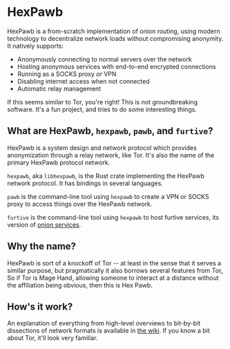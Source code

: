 # HexPawb

HexPawb is a from-scratch implementation of onion routing, using modern technology to decentralize network loads without compromising anonymity.
It natively supports:

- Anonymously connecting to normal servers over the network
- Hosting anonymous services with end-to-end encrypted connections
- Running as a SOCKS proxy *or* VPN
- Disabling internet access when not connected
- Automatic relay management

If this seems similar to Tor, you're right!
This is not groundbreaking software.
It's a fun project, and tries to do some interesting things.

## What are HexPawb, `hexpawb`, `pawb`, and `furtive`?

HexPawb is a system design and network protocol which provides anonymization through a relay network, like Tor.
It's also the name of the primary HexPawb protocol network.

`hexpawb`, aka `libhexpawb`, is the Rust crate implementing the HexPawb network protocol.
It has bindings in several languages.

`pawb` is the command-line tool using `hexpawb` to create a VPN or SOCKS proxy to access things over the HexPawb network.

`furtive` is the command-line tool using `hexpawb` to host furtive services, its version of [onion services](https://community.torproject.org/onion-services/).

## Why the name?

HexPawb is sort of a knockoff of Tor -- at least in the sense that it serves a similar purpose, but pragmatically it also borrows several features from Tor[.](https://e926.net/posts?tags=paws "I'm a furry, you can guess the real reason.")
So if Tor is Mage Hand, allowing someone to interact at a distance without the affiliation being obvious, then this is Hex Pawb.

## How's it work?

An explanation of everything from high-level overviews to bit-by-bit dissections of network formats is available in [the wiki](https://github.com/nic-hartley/hexpawb/wiki).
If you know a bit about Tor, it'll look very familiar.

